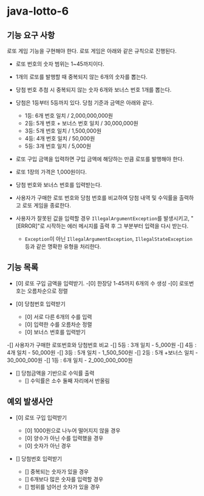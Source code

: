 # java-lotto-6

## 기능 요구 사항

로또 게임 기능을 구현해야 한다. 로또 게임은 아래와 같은 규칙으로 진행된다.

- 로또 번호의 숫자 범위는 1~45까지이다.
- 1개의 로또를 발행할 때 중복되지 않는 6개의 숫자를 뽑는다.
- 당첨 번호 추첨 시 중복되지 않는 숫자 6개와 보너스 번호 1개를 뽑는다.
- 당첨은 1등부터 5등까지 있다. 당첨 기준과 금액은 아래와 같다.
    - 1등: 6개 번호 일치 / 2,000,000,000원
    - 2등: 5개 번호 + 보너스 번호 일치 / 30,000,000원
    - 3등: 5개 번호 일치 / 1,500,000원
    - 4등: 4개 번호 일치 / 50,000원
    - 5등: 3개 번호 일치 / 5,000원

- 로또 구입 금액을 입력하면 구입 금액에 해당하는 만큼 로또를 발행해야 한다.
- 로또 1장의 가격은 1,000원이다.
- 당첨 번호와 보너스 번호를 입력받는다.
- 사용자가 구매한 로또 번호와 당첨 번호를 비교하여 당첨 내역 및 수익률을 출력하고 로또 게임을 종료한다.
- 사용자가 잘못된 값을 입력할 경우 `IllegalArgumentException`를 발생시키고, "[ERROR]"로 시작하는 에러 메시지를 출력 후 그 부분부터 입력을 다시 받는다.
    - `Exception`이 아닌 `IllegalArgumentException`, `IllegalStateException` 등과 같은 명확한 유형을 처리한다.
  
## 기능 목록
- [0] 로또 구입 금액을 입력받기.
    -[0] 한장당 1-45까지 6개의 수 생성
    -[0] 로또번호는 오름차순으로 정렬

- [0] 당첨번호 입력받기
  - [0] 서로 다른 6개의 수를 입력
  - [0] 입력한 수를 오름차순 정렬
  - [0] 보너스 번호를 입력받기

-[] 사용자가 구매한 로또번호와 당첨번호 비교
    -[]  5등 : 3개 일치 - 5_000원
    -[]  4등 : 4개 일치 - 50_000원
    -[]  3등 : 5개 일치 - 1_500_500원
    -[]  2등 : 5개 +보너스 일치 - 30_000_000원
    -[]  1등 : 6개 일치 - 2_000_000_000원

- [] 당첨금액을 기반으로 수익률 출력
  - [] 수익률은 소수 둘째 자리에서 반올림


## 예외 발생사안
- [0] 로또 구입 입력받기
    - [0] 1000원으로 나누어 떨어지지 않을 경우
    - [0] 양수가 아닌 수를 입력했을 경우
    - [0] 숫자가 아닌 경우

- [] 당첨번호 입력받기
    - [] 중복되는 숫자가 있을 경우
    - [] 6개보다 많은 숫자를 입력할 경우
    - [] 범위를 넘어선 숫자가 있을 경우

